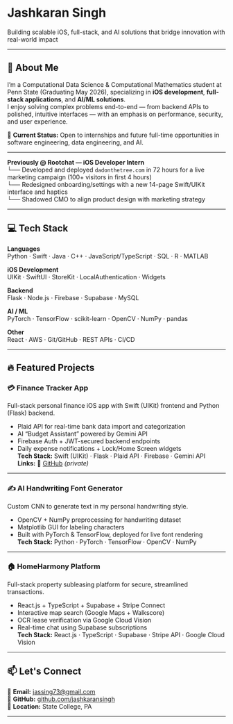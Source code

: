 # Jashkaran Singh  
Building scalable iOS, full-stack, and AI solutions that bridge innovation with real-world impact

---

## 👋 About Me
I’m a Computational Data Science & Computational Mathematics student at Penn State (Graduating May 2026), specializing in **iOS development**, **full-stack applications**, and **AI/ML solutions**.  
I enjoy solving complex problems end-to-end — from backend APIs to polished, intuitive interfaces — with an emphasis on performance, security, and user experience.

📍 **Current Status:** Open to internships and future full-time opportunities in software engineering, data engineering, and AI.

---

**Previously @ Rootchat — iOS Developer Intern**  
└── Developed and deployed `dadonthetree.com` in 72 hours for a live marketing campaign (100+ visitors in first 4 hours)  
└── Redesigned onboarding/settings with a new 14-page Swift/UIKit interface and haptics  
└── Shadowed CMO to align product design with marketing strategy  

---

## 💻 Tech Stack

**Languages**  
Python · Swift · Java · C++ · JavaScript/TypeScript · SQL · R · MATLAB  

**iOS Development**  
UIKit · SwiftUI · StoreKit · LocalAuthentication · Widgets  

**Backend**  
Flask · Node.js · Firebase · Supabase · MySQL  

**AI / ML**  
PyTorch · TensorFlow · scikit-learn · OpenCV · NumPy · pandas  

**Other**  
React · AWS · Git/GitHub · REST APIs · CI/CD

---

## 🔥 Featured Projects

### 💳 Finance Tracker App  
Full-stack personal finance iOS app with Swift (UIKit) frontend and Python (Flask) backend.  
- Plaid API for real-time bank data import and categorization  
- AI “Budget Assistant” powered by Gemini API  
- Firebase Auth + JWT-secured backend endpoints  
- Daily expense notifications + Lock/Home Screen widgets  
**Tech Stack:** Swift (UIKit) · Flask · Plaid API · Firebase · Gemini API  
**Links:** 🔗 [GitHub](https://github.com/jashkaransingh/FinanceApp) *(private)*  

---

### ✍️ AI Handwriting Font Generator  
Custom CNN to generate text in my personal handwriting style.  
- OpenCV + NumPy preprocessing for handwriting dataset  
- Matplotlib GUI for labeling characters  
- Built with PyTorch & TensorFlow, deployed for live font rendering  
**Tech Stack:** Python · PyTorch · TensorFlow · OpenCV · NumPy  

---

### 🏠 HomeHarmony Platform  
Full-stack property subleasing platform for secure, streamlined transactions.  
- React.js + TypeScript + Supabase + Stripe Connect  
- Interactive map search (Google Maps + Walkscore)  
- OCR lease verification via Google Cloud Vision  
- Real-time chat using Supabase subscriptions  
**Tech Stack:** React.js · TypeScript · Supabase · Stripe API · Google Cloud Vision  


---

## 📫 Let's Connect
📧 **Email:** [jassing73@gmail.com](mailto:jassing73@gmail.com)  
💼 **GitHub:** [github.com/jashkaransingh](https://github.com/jashkaransingh)  
📍 **Location:** State College, PA

---
